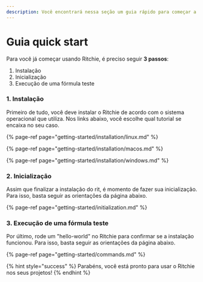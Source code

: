 ```yaml
---
description: Você encontrará nessa seção um guia rápido para começar a usar o Ritchie.
---
```


# Guia quick start

Para você já começar usando  Ritchie, é preciso seguir **3 passos**: 

1. Instalação
2. Inicialização
3. Execução de uma fórmula teste 

### **1. Instalação** 

Primeiro de tudo, você deve instalar o Ritchie de acordo com o sistema operacional que utiliza. Nos links abaixo, você escolhe qual tutorial se encaixa no seu caso. 

{% page-ref page="getting-started/installation/linux.md" %}

{% page-ref page="getting-started/installation/macos.md" %}

{% page-ref page="getting-started/installation/windows.md" %}

### **2. Inicialização**

Assim que finalizar a instalação do rit, é momento de fazer sua inicialização. Para isso,  basta seguir as orientações da página abaixo. 

{% page-ref page="getting-started/initialization.md" %}

### **3. Execução de uma fórmula teste**

Por último, rode um "hello-world" no Ritchie para confirmar se a instalação funcionou. Para isso,  basta seguir as orientações da página abaixo. 

{% page-ref page="getting-started/commands.md" %}

{% hint style="success" %}
Parabéns, você está pronto para usar o Ritchie nos seus projetos! 
{% endhint %}

